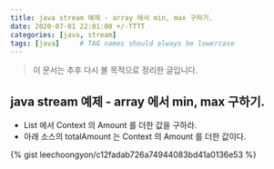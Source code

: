 ```yaml
---
title: java stream 예제 - array 에서 min, max 구하기. 
date: 2020-07-01 22:01:00 +/-TTTT
categories: [java, stream]
tags: [java]     # TAG names should always be lowercase
---
```


> 이 문서는 추후 다시 볼 목적으로 정리한 글입니다.  


## java stream 예제 - array 에서 min, max 구하기.
- List<Context> 에서 Context 의 Amount 를 더한 값을 구하라.
- 아래 소스의 totalAmount 는 Context 의 Amount 를 더한 값이다.

{% gist leechoongyon/c12fadab726a74944083bd41a0136e53 %}